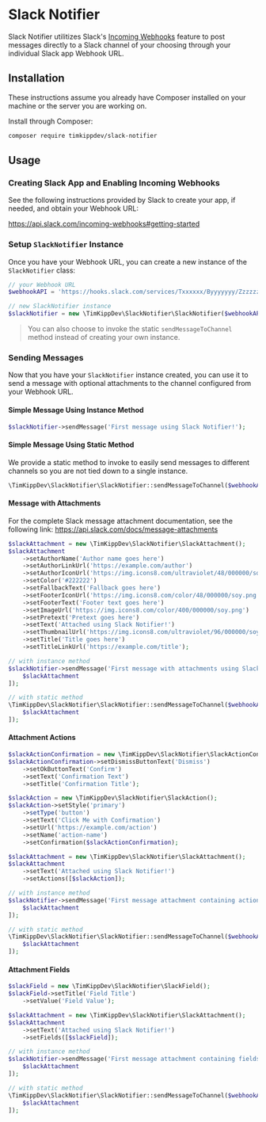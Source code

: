 # Slack Notifier

Slack Notifier utilitizes Slack's [Incoming Webhooks](https://slack.com/apps/A0F7XDUAZ-incoming-webhooks) feature to post messages directly to a Slack channel of your choosing through your individual Slack app Webhook URL.

## Installation

These instructions assume you already have Composer installed on your machine or the server you are working on.

Install through Composer:

```bash
composer require timkippdev/slack-notifier
```

## Usage

### Creating Slack App and Enabling Incoming Webhooks

See the following instructions provided by Slack to create your app, if needed, and obtain your Webhook URL: 

https://api.slack.com/incoming-webhooks#getting-started

### Setup `SlackNotifier` Instance

Once you have your Webhook URL, you can create a new instance of the `SlackNotifier` class:

```php
// your Webhook URL
$webhookAPI = 'https://hooks.slack.com/services/Txxxxxx/Byyyyyyy/Zzzzzzzzz';

// new SlackNotifier instance
$slackNotifier = new \TimKippDev\SlackNotifier\SlackNotifier($webhookAPI);
```

> You can also choose to invoke the static `sendMessageToChannel` method instead of creating your own instance.

### Sending Messages

Now that you have your `SlackNotifier` instance created, you can use it to send a message with optional attachments to the channel configured from your Webhook URL.

#### Simple Message Using Instance Method

```php
$slackNotifier->sendMessage('First message using Slack Notifier!');
```

#### Simple Message Using Static Method

We provide a static method to invoke to easily send messages to different channels so you are not tied down to a single instance.

```php
\TimKippDev\SlackNotifier\SlackNotifier::sendMessageToChannel($webhookAPI, 'First message using Slack Notifier!');
```

#### Message with Attachments

For the complete Slack message attachment documentation, see the following link: https://api.slack.com/docs/message-attachments

```php
$slackAttachment = new \TimKippDev\SlackNotifier\SlackAttachment();
$slackAttachment
    ->setAuthorName('Author name goes here')
    ->setAuthorLinkUrl('https://example.com/author')
    ->setAuthorIconUrl('https://img.icons8.com/ultraviolet/48/000000/soy.png')
    ->setColor('#222222')
    ->setFallbackText('Fallback goes here')
    ->setFooterIconUrl('https://img.icons8.com/color/48/000000/soy.png')
    ->setFooterText('Footer text goes here')
    ->setImageUrl('https://img.icons8.com/color/400/000000/soy.png')
    ->setPretext('Pretext goes here')
    ->setText('Attached using Slack Notifier!')
    ->setThumbnailUrl('https://img.icons8.com/ultraviolet/96/000000/soy.png')
    ->setTitle('Title goes here')
    ->setTitleLinkUrl('https://example.com/title');

// with instance method
$slackNotifier->sendMessage('First message with attachments using Slack Notifier!', [
    $slackAttachment
]);

// with static method
\TimKippDev\SlackNotifier\SlackNotifier::sendMessageToChannel($webhookAPI, 'First message using Slack Notifier!', [
    $slackAttachment
]);
```

#### Attachment Actions

```php
$slackActionConfirmation = new \TimKippDev\SlackNotifier\SlackActionConfirmation();
$slackActionConfirmation->setDismissButtonText('Dismiss')
    ->setOkButtonText('Confirm')
    ->setText('Confirmation Text')
    ->setTitle('Confirmation Title');

$slackAction = new \TimKippDev\SlackNotifier\SlackAction();
$slackAction->setStyle('primary')
    ->setType('button')
    ->setText('Click Me with Confirmation')
    ->setUrl('https://example.com/action')
    ->setName('action-name')
    ->setConfirmation($slackActionConfirmation);

$slackAttachment = new \TimKippDev\SlackNotifier\SlackAttachment();
$slackAttachment
    ->setText('Attached using Slack Notifier!')
    ->setActions([$slackAction]);

// with instance method
$slackNotifier->sendMessage('First message attachment containing actions using Slack Notifier!', [
    $slackAttachment
]);

// with static method
\TimKippDev\SlackNotifier\SlackNotifier::sendMessageToChannel($webhookAPI, 'First message using Slack Notifier!', [
    $slackAttachment
]);
```

#### Attachment Fields

```php
$slackField = new \TimKippDev\SlackNotifier\SlackField();
$slackField->setTitle('Field Title')
    ->setValue('Field Value');

$slackAttachment = new \TimKippDev\SlackNotifier\SlackAttachment();
$slackAttachment
    ->setText('Attached using Slack Notifier!')
    ->setFields([$slackField]);

// with instance method
$slackNotifier->sendMessage('First message attachment containing fields using Slack Notifier!', [
    $slackAttachment
]);

// with static method
\TimKippDev\SlackNotifier\SlackNotifier::sendMessageToChannel($webhookAPI, 'First message using Slack Notifier!', [
    $slackAttachment
]);
```
